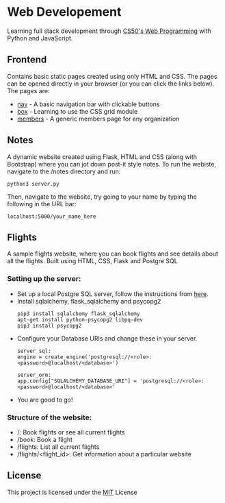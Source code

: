 # Web Developement
Learning full stack development through [CS50's Web Programming]([https://www.youtube.com/playlist?list=PLhQjrBD2T382hIW-IsOVuXP1uMzEvmcE5](https://www.youtube.com/playlist?list=PLhQjrBD2T382hIW-IsOVuXP1uMzEvmcE5)) with Python and JavaScript.

## Frontend
Contains basic static pages created using only HTML and CSS. The pages can be opened directly in your browser (or you can click the links below).
The pages are:
* [nav](https://manansoni42.github.io/web-dev/frontend/nav.html) - A basic navigation bar with clickable buttons
* [box](https://manansoni42.github.io/web-dev/frontend/box.html) - Learning to use the CSS grid module
* [members](https://manansoni42.github.io/web-dev/frontend/members.html) - A generic members page for any organization
## Notes
A dynamic website created using Flask, HTML and CSS (along with Bootstrap) where you can jot down post-it style notes.
To run the webiste, navigate to the /notes directory and run:
```
python3 server.py
```
Then, navigate to the website, try going to your name by typing the following in the URL bar:
```
localhost:5000/your_name_here
```
## Flights
A sample flights website, where you can book flights and see details about all the flights. Built using HTML, CSS, Flask and Postgre SQL
### Setting up the server:
* Set up a local Postgre SQL server, follow the instructions from [here](https://www.digitalocean.com/community/tutorials/how-to-install-and-use-postgresql-on-ubuntu-18-04).
* Install sqlalchemy, flask_sqlalchemy and psycopg2
	```
	pip3 install sqlalchemy flask_sqlalchemy
	apt-get install python-psycopg2 libpq-dev
	pip3 install psycopg2
	```
* Configure your Database URIs and change these in your server.
	```
	server_sql:
	engine = create_engine('postgresql://<role>:<password>@localhost/<database>')

	server_orm:
	app.config["SQLALCHEMY_DATABASE_URI"] = 'postgresql://<role>:<password>@localhost/<database>'
	```
* You are good to go!
### Structure of the website:
* /: Book flights or see all current flights
* /book: Book a flight
* /flights: List all current flights
* /flights/\<flight_id\>: Get information about a particular website
## License
This project is licensed under the [MIT](https://opensource.org/licenses/MIT) License
